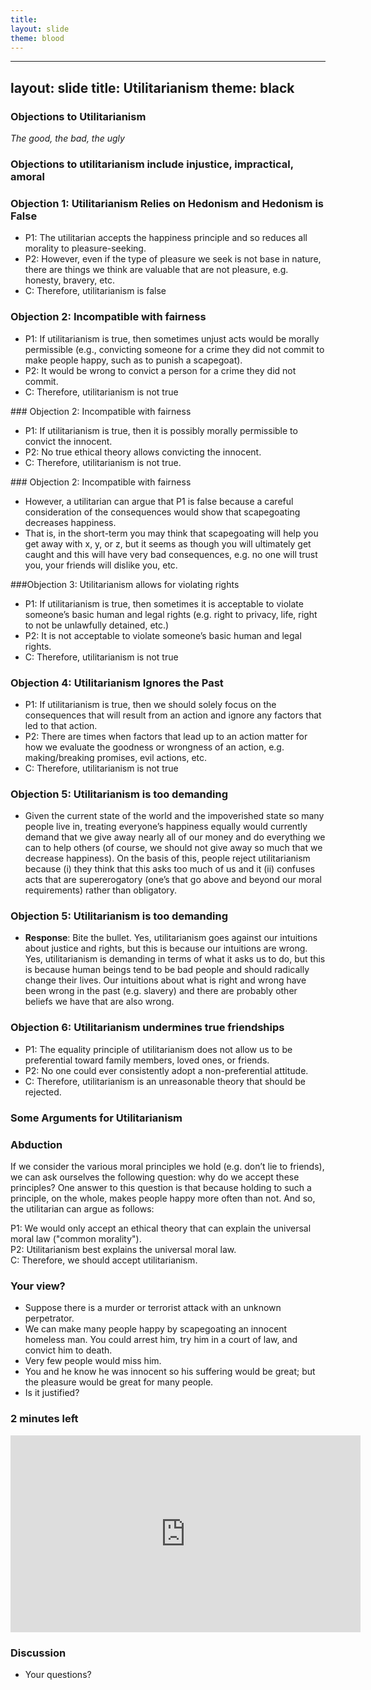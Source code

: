 ```yaml
---
title: 
layout: slide
theme: blood
---
```


---
layout: slide
title: Utilitarianism
theme: black
---

<section><!--Begin Day 1—>

<section data-background="http://www.pbs.org/independentlens/revolucion/images/home_pic.jpg" data-markdown>

# Utilitarianism

## The philosophy of maximizing pleasure

</section><section data-markdown>

### Utilitarianism: All the points!

![All the things](http://nearby-pla.net/images/library/slack-emoji/all-the-things-emoji.png)

1. Utilitarianism  is the thesis that “the best moral action is one that maximizes ‘utility’ — pleasure, well-being.” (definition)
2. Utilitarianism is a theory of normative ethics, a theory of what to do. 
3. Utilitarianism was founded by Jeremy Bentham
4. Utilitarianism was updated by John Stuart Mill
5. Utilitarianism has ancient roots in Epicurus
6. Utilitarianism is a form of consequentialism, where right and wrong are determined by the consequences of one’s action or character, not the action or character itself. 
7. Utilitarianism has several modern forms
8. Utilitarianism is criticized for being unjust, impractical, or amoral. 

</section><section data-markdown>

### 1. The best moral action is one that maximizes "utility"


</section><section>


<table>
  <tr>
    <th>Philosopher</th>
    <th>Summum Bonnum</th>
  </tr>
  <tr>
    <td>Aquinas</td>
    <td>God</td>
  </tr>
  <tr>
    <td>Plato</td>
    <td>The form of the Good</td>
  </tr>
  <tr>
    <td>Aristotle</td>
    <td>Eudaimonia (Happiness)</td>
  </tr>
    <tr>
    <td>Mill</td>
    <td>Utility (Happiness)</td>
  </tr>  
</table>


</section><section data-markdown>


### 1. The best moral action is one that maximizes "utility"

- Utility, or “happiness” is somewhat problematic as it can mean
several different things. 
      * a short-lived experience or feeling of elation, e.g. the pleasure you derive from eating a good
meal
      * a condition of being, typically lasting over a significant stretch of time, e.g. “a happy life”
- Thus, the utilitarian asks us not simply to maximize short-term pleasures but also long-term pleasures.
- That is, it encourages us not to be gluttons and focus on satisfying our basest desires but also to work toward accomplishing things that will make our overall condition more pleasurable, e.g. reaching goals.

</section><section data-markdown>

### 2. Utilitarianism is a theory of normative ethics, a theory of what to do. 

- **Metaethics** asks higher-order questions about what moral terms like ‘good’ mean and why people morally disagree. 

- **Applied ethics** tries to resolve difficult ethical questions using normative principles.

- **Normative ethics** tries to figure out true principles. How should I live? How do I resolve moral dilemmas? 
- * Example: Profitable fraud versus costly integrity? 
- * Example: Follow my family tradition or break out and innovate? 

- Utilitarians say: do whatever maximizes happiness. 

</section><section data-markdown>

### 2. Utilitarianism is a theory of normative ethics, a theory of what to do. 

- Should marijuana use be made illegal?  Does it cause pleasure or pain? Does it maximize pleasure over pain? Consider: 

>Pros: Most commonly used illegal drug. (National Institute on Drug Abuse), feel high, have fun.

>Cons: Gateway drug, correlated with mental health problems, anxiety, sleep problems. 

</section><section data-markdown>

- Should rollercoasters be made illegal?  Do they cause pleasure or pain? Consider: 

>Pros: Rollercoasters are fun. 1 in 300 million chance of dying. 

>Cons: Galaxyland Amusement Park (West Edmonton Mall), Edmonton, Alberta, “Mindbender”, June 1986: The world’s largest triple-loop indoor roller coaster crashed when four bolts came loose, allowing a wheel assembly to fall off the roller coaster. Dozens suffered minor injuries, one person had his legs crushed in the accident and three people lost their lives.

</section><section data-markdown>

### 3. Utilitarianism was founded by Jeremy Bentham

![Bentham](http://www.laws.ucl.ac.uk/wp-content/uploads/2014/12/jeremy-bentham.jpg)

Jeremy Bentham published *An Introduction to the Principles of Morals and Legislation* in 1789. 

</section><section data-markdown>

### 3. Utilitarianism was founded by Jeremy Bentham

> Bentham quote: “Nature has placed mankind under the governance of two sovereign masters, pain and pleasure. It is for them alone to point out what we ought to do… By the principle of utility is meant that principle which approves or disapproves of every action whatsoever according to the tendency it appears to have to augment or diminish the happiness of the party whose interest is in question: or, what is the same thing in other words to promote or to oppose that happiness. I say of every action whatsoever, and therefore not only of every action of a private individual, but of every measure of government.”

The goal was fairness. To create a society with laws and norms that do not harm the majority while only benefitting the minority but benefit all or most. 


</section><section data-markdown>

###4. Utilitarianism was updated by John Stuart Mill.

![Mill](http://www.utilitarian.net/jsmill.jpg)

John Stuart Mill wrote *Utilitarianism* in 1861. 

</section><section data-markdown>

> Mill Quote: “It is quite compatible with the principle of utility to recognise the fact, that some kinds of pleasure are more desirable and more valuable than others. It would be absurd that while, in estimating all other things, quality is considered as well as quantity, the estimation of pleasures should be supposed to depend on quantity alone.... 

>There is no known Epicurean theory of life which does not assign to the pleasures of the intellect… a much higher value as pleasures than to those of mere sensation.... A being of higher faculties requires more to make him happy, is capable probably of more acute suffering, an certainly accessible to it at more points, than one of an inferior type; but in spite of these liabilities, he can never really wish to sink into what he feels to be a lower grade of existence… It is better to be a human being dissatisfied than a pig satisfied; better to be Socrates dissatisfied than a fool satisfied.” 

The goal is to live a life of cultivated pleasure, balancing intellectual and physical satisfaction. 


</section><section data-markdown>

### 5. Utilitarianism has ancient roots in Epicurus.


![epicurus](http://sargasso.nl/wp-content/uploads/2015/12/Epicurus.png)

Epicurus (270 BC) 

</section><section data-markdown>

### 5. Utilitarianism has ancient roots in Epicurus.

- He was not an "Epicurean" drunkard, glutton, hedonist. 
- He advocated a life of moderation and virtue but he argued this was the most pleasant life. 
- The goal was to avoid excesses, extremes, fanaticism, and the suffering they cause. 

>"It is impossible to live a pleasant life without living wisely and well and justly, and it is impossible to live wisely and well and justly without living pleasantly."


</section><section data-markdown>

### 6. Utilitarianism is a form of consequentialism

* **Consequentialist principle:** actions are judged right or wrong not in themselves, but upon the consequences or state of affairs they produce.

</section><section data-markdown>

### 6. Utilitarianism is a form of consequentialism

What are the alternatives to consequentialism?

- Divine command - some actions are forbidden or commanded by God
- Duty - some actions are permissible or impermissable by the moral law
- Virtue - some character traits are intrinsically good
- (We already discussed divine command theory. We will discuss duty and virtue theories in later weeks.)
- Others: **Happiness principle:** the only relevant consequences are those that influence the happiness of individuals.
- **Principle of Equality:** everyone’s happiness is equally important. 

</section><section data-markdown>

### 7. Utilitarianism has several modern forms

1. Act utilitarianism -- do only those individual acts that maximize happiness
2. Rule utilitarianism -- do only those kinds of acts (rules) that maximize happiness


</section><section data-markdown>

- Do individual actions have to be judged for their consequences? 

RM Hare suggest: 

>One ought to abide by the general principles whose general inculcation is for the best; harm is more likely to come, in actual moral situations, from questioning these rules than from sticking to them, unless the situations are very extra-ordinary; the results of sophisticated felicific calculations are not likely, human nature and human ignorance being what they are, to lead to the greatest utility.


</section><section data-markdown>


Some other forms:

3. Ideal utilitarianism -- do whatever would create an overall ideal world with knowledge, pleasure, friendship, beauty, and so on 
4. Preference utilitarianism -- do whatever would allow the most people to decide what is good for themselves and pursue it


</section><section data-markdown>

### Review

![All the things](http://nearby-pla.net/images/library/slack-emoji/all-the-things-emoji.png)

1. Utilitarianism  is the thesis that “the best moral action is one that maximizes ‘utility’ — pleasure, well-being.” (definition)
2. Utilitarianism is a theory of normative ethics, a theory of what to do. 
3. Utilitarianism was founded by Jeremy Bentham
4. Utilitarianism was updated by John Stuart Mill
5. Utilitarianism has ancient roots in Epicurus
6. Utilitarianism is a form of consequentialism, where right and wrong are determined by the consequences of one’s action or character, not the action or character itself. 
7. Utilitarianism has several modern forms

</section><section data-markdown>


### 2 minutes left

* What are your questions?
* Write a short response to what you've read so far. A question, comment, or thought, to share in class. 
* Then, review "objections" 

</section><!--End day 1-->
</section>


<section>
<section data-background="http://www.dailypublic.com/sites/default/files/2014/Nov/aristocrats.jpg" data-markdown><!--Begin day 2-->

# Objections to Utilitarianism

*The good, the bad, the ugly*

</section><section data-markdown>

### Objections to utilitarianism include injustice, impractical, amoral

</section><section data-markdown>

### Objection 1: Utilitarianism Relies on Hedonism and Hedonism is False

* P1: The utilitarian accepts the happiness principle and so reduces all morality to pleasure-seeking.
* P2: However, even if the type of pleasure we seek is not base in nature, there are things we think are valuable that are not pleasure, e.g. honesty, bravery, etc. 
* C: Therefore, utilitarianism is false


</section><section data-markdown>

### Objection 2: Incompatible with fairness

* P1: If utilitarianism is true, then sometimes unjust acts would be morally permissible (e.g., convicting someone for a crime they did not commit to make people happy, such as to punish a scapegoat).
* P2: It would be wrong to convict a person for a crime they did not commit.
* C: Therefore, utilitarianism is not true


</section><section data-markdown>
### Objection 2: Incompatible with fairness


- P1: If utilitarianism is true, then it is possibly morally permissible to convict the innocent.
- P2: No true ethical theory allows convicting the innocent.
- C: Therefore, utilitarianism is not true.

</section><section data-markdown>
### Objection 2: Incompatible with fairness

- However, a utilitarian can argue that P1 is false because a careful consideration of the consequences would show that scapegoating decreases happiness. 
- That is, in the short-term you may think that scapegoating will help you get away with x, y, or z, but it seems as though you will ultimately get caught and this will have very bad consequences, e.g. no one will trust you, your friends will dislike you, etc.




</section><section data-markdown>

###Objection 3: Utilitarianism allows for violating rights
- P1: If utilitarianism is true, then sometimes it is acceptable to violate someone’s basic human and legal rights (e.g. right to privacy, life, right to not be unlawfully detained, etc.)
- P2: It is not acceptable to violate someone’s basic human and legal rights.
- C: Therefore, utilitarianism is not true

</section><section data-markdown>

### Objection 4: Utilitarianism Ignores the Past

* P1: If utilitarianism is true, then we should solely focus on the consequences that will result from an action and ignore any factors that led to that action.
* P2: There are times when factors that lead up to an action matter for how we evaluate the goodness or wrongness of an action, e.g. making/breaking promises, evil actions, etc.
* C: Therefore, utilitarianism is not true

</section><section data-markdown>

### Objection 5: Utilitarianism is too demanding

- Given the current state of the world and the impoverished state so many people live in, treating everyone’s happiness equally would currently demand that we give away nearly all of our money and do everything we can to help others (of course, we should not give away so much that we decrease happiness). On the basis of this, people reject utilitarianism because (i) they think that this asks too much of us and it (ii) confuses acts that are supererogatory (one’s that go above and beyond our moral requirements) rather than obligatory.

</section><section data-markdown>

### Objection 5: Utilitarianism is too demanding

- **Response**: Bite the bullet. Yes, utilitarianism goes against our intuitions about justice and rights, but this is because our intuitions are wrong. Yes, utilitarianism is demanding in terms of what it asks us to do, but this is because human beings tend to be bad people and should radically change their lives. Our intuitions about what is right and wrong have been wrong in the past (e.g. slavery) and there are probably other beliefs we have that are also wrong.  


</section><section data-markdown>

### Objection 6: Utilitarianism undermines true friendships

* P1: The equality principle of utilitarianism does not allow us to be preferential toward family members,
loved ones, or friends.
* P2: No one could ever consistently adopt a non-preferential attitude.
* C: Therefore, utilitarianism is an unreasonable theory that should be rejected.


</section><section data-markdown>

### Some Arguments for Utilitarianism

### Abduction

If we consider the various moral principles we hold (e.g. don’t lie to friends), we can ask ourselves the following question: why do we accept these principles? One answer to this question is that because holding to such a principle, on the whole, makes people happy more often than not. And so, the utilitarian can argue as follows: 

P1: We would only accept an ethical theory that can explain the universal moral law ("common morality").  
P2: Utilitarianism best explains the universal moral law.   
C: Therefore, we should accept utilitarianism.   

</section><section data-markdown>

### Your view?

- Suppose there is a murder or terrorist attack with an unknown perpetrator. 
- We can make many people happy by scapegoating an innocent homeless man. You could arrest him, try him in a court of law, and convict him to death. 
- Very few people would miss him. 
- You and he know he was innocent so his suffering would be great; but the pleasure would be great for many people. 
- Is it justified?


</section>
<section data-markdown> 

### 2 minutes left


<iframe width="560" height="315" src="https://www.youtube.com/embed/ERSAaQrUpbc" frameborder="0" allowfullscreen></iframe>

### Discussion

* Your questions?



</section>
</section><!--Slide end-->
